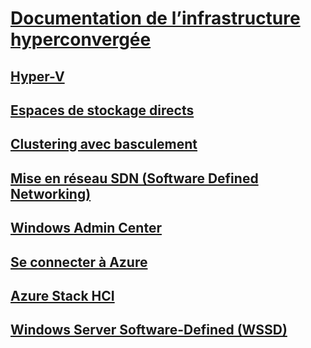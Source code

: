 # [Documentation de l’infrastructure hyperconvergée](index.yml)
## [Hyper-V](../virtualization/hyper-v/index.md)
## [Espaces de stockage directs](../storage/storage-spaces/storage-spaces-direct-overview.md)
## [Clustering avec basculement](../failover-clustering/failover-clustering-overview.md)
## [Mise en réseau SDN (Software Defined Networking)](https://docs.microsoft.com/windows-server/networking/sdn/)
## [Windows Admin Center](../manage/windows-admin-center/overview.md)
## [Se connecter à Azure](../azure-hybrid-services/index.md)
## [Azure Stack HCI](https://docs.microsoft.com/azure-stack/operator/azure-stack-hci-overview)
## [Windows Server Software-Defined (WSSD)](https://www.microsoft.com/cloud-platform/software-defined-datacenter)

